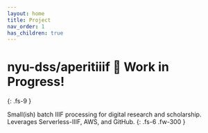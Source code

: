 ```yaml
---
layout: home
title: Project
nav_order: 1
has_children: true
---
```


# nyu-dss/aperitiiif 🥂 <span class="label label-purple">Work in Progress!</span>
{: .fs-9 }

Small(ish) batch IIIF processing for digital research and scholarship. Leverages Serverless-IIIF, AWS, and GitHub.
{: .fs-6 .fw-300 }
